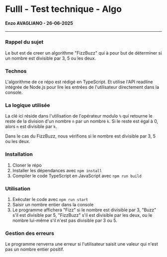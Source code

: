 # Fulll - Test technique - Algo
#### Enzo AVAGLIANO - 26-06-2025
___


### Rappel du sujet
Le but est de creer un algorithme "FizzBuzz" qui à pour but de déterminer si un nombre est divisible par 3, 5 ou les deux.

### Technos
L'algorithme de ce répo est rédigé en TypeScript. Et utilise l'API readline intégrée de Node.js pour lire les entrées de l'utilisateur directement dans la console.

### La logique utilisée
La clé ici réside dans l'utilisation de l'opérateur modulo `%` qui retourne le reste de la division d'un nombre `n` par un nombre `k`.
Si le reste est égal à 0, alors `n` est divisible par `k`.

Dans le cas du FizzBuzz, nous vérifions si le nombre est divisible par 3, 5 ou les deux.

### Installation
1. Cloner le répo
2. Installer les dépendances avec `npm install`
3. Compiler le code TypeScript en JavaScript avec `npm run build`

### Utilisation
1. Exécuter le code avec `npm run start`
2. Saisir un nombre entier dans la console
3. Le programme affichera "Fizz" si le nombre est divisible par 3, "Buzz" s'il est divisible par 5, "FizzBuzz" s'il est divisible par les deux, ou le nombre lui-même s'il n'est pas divisible par 3 ou 5.

### Gestion des erreurs
Le programme renverra une erreur si l'utilisateur saisit une valeur qui n'est pas un nombre entier positif.


